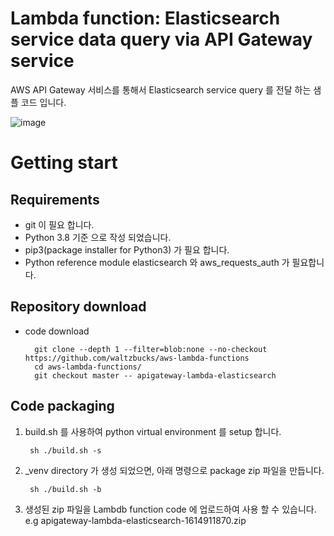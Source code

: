# Lambda function: Elasticsearch service data query via API Gateway service

AWS API Gateway 서비스를 통해서 Elasticsearch service query 를 전달 하는 샘플 코드 입니다.


![image](https://user-images.githubusercontent.com/47586500/120410034-2f854400-c38d-11eb-96d6-d0841529b968.png)

# Getting start
## Requirements
* git 이 필요 합니다.
* Python 3.8 기준 으로 작성 되었습니다.
* pip3(package installer for Python3) 가 필요 합니다.
* Python reference module elasticsearch 와 aws_requests_auth 가 필요합니다.

##  Repository download
* code download

        git clone --depth 1 --filter=blob:none --no-checkout https://github.com/waltzbucks/aws-lambda-functions
        cd aws-lambda-functions/
        git checkout master -- apigateway-lambda-elasticsearch



## Code packaging
1. build.sh 를 사용하여 python virtual environment 를 setup 합니다.

        sh ./build.sh -s

2. _venv directory 가 생성 되었으면, 아래 명령으로 package zip 파일을 만듭니다.

        sh ./build.sh -b

3. 생성된 zip 파일을 Lambdb function code 에 업로드하여 사용 할 수 있습니다.
<br>e.g apigateway-lambda-elasticsearch-1614911870.zip
